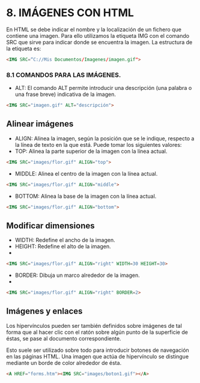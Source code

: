 # 8. IMÁGENES CON HTML

En HTML se debe indicar el nombre y la localización de un fichero que
contiene una imagen. Para ello utilizamos la etiqueta IMG con el comando SRC que
sirve para indicar donde se encuentra la imagen. La estructura de la etiqueta es:
```html
<IMG SRC=“C://Mis Documentos/Imagenes/imagen.gif">
```
### 8.1 COMANDOS PARA LAS IMÁGENES.

- ALT: El comando ALT permite introducir una descripción (una palabra o una
frase breve) indicativa de la imagen.

```html
<IMG SRC="imagen.gif" ALT="descripción">
```

## Alinear imágenes

- ALIGN: Alinea la imagen, según la posición que se le indique, respecto a la
línea de texto en la que está. Puede tomar los siguientes valores:
- TOP: Alinea la parte superior de la imagen con la línea actual.

```html
<IMG SRC="images/flor.gif" ALIGN="top">
```

- MIDDLE: Alinea el centro de la imagen con la línea actual.

```html
<IMG SRC="images/flor.gif" ALIGN="middle">
```

- BOTTOM: Alinea la base de la imagen con la línea actual.

```html
<IMG SRC="images/flor.gif" ALIGN="bottom">
```

## Modificar dimensiones

- WIDTH: Redefine el ancho de la imagen.
- HEIGHT: Redefine el alto de la imagen.
-
```html
<IMG SRC="images/flor.gif" ALIGN="right" WIDTH=30 HEIGHT=30>
```

- BORDER: Dibuja un marco alrededor de la imagen.
-
```html
<IMG SRC="images/flor.gif" ALIGN="right" BORDER=2>
```

## Imágenes y enlaces

Los hipervínculos pueden ser también definidos sobre imágenes de tal forma
que al hacer clic con el ratón sobre algún punto de la superficie de éstas, se pase al documento correspondiente.

Esto suele ser utilizado sobre todo para introducir botones de navegación en
las páginas HTML. Una imagen que actúa de hipervínculo se distingue mediante un
borde de color alrededor de ésta.

```html
<A HREF="forms.htm"><IMG SRC="images/boton1.gif"></A>
```
